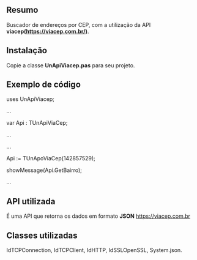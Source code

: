 
## Resumo
Buscador de endereços por CEP, com a utilização da API **viacep(https://viacep.com.br/)**.

## Instalação
Copie a classe **UnApiViacep.pas** para seu projeto.

## Exemplo de código
<p>uses UnApiViacep;</p>
<p>...</p>
<p>var Api : TUnApiViaCep;</p>
<p>...</p>
<p>...</p>
<p>Api := TUnApoViaCep(142857529); </p>
<p>showMessage(Api.GetBairro);</p>
<p>...</p>

## API utilizada
É uma API que retorna os dados em formato **JSON** https://viacep.com.br

## Classes utilizadas
IdTCPConnection, IdTCPClient, IdHTTP, IdSSLOpenSSL, System.json.  

